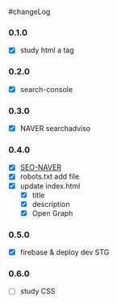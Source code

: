 #changeLog


### 0.1.0
- [x] study html a tag


### 0.2.0
- [x] search-console


### 0.3.0
- [X] NAVER searchadviso


### 0.4.0
- [X] [SEO-NAVER](https://github.com/jsmin6330/jsmin6330.github.io/issues/4)
- [X] robots.txt add file
- [X] update index.html
    - [X] title
    - [X] description
    - [X] Open Graph

### 0.5.0
- [X] firebase & deploy dev STG


### 0.6.0
- [ ] study CSS

